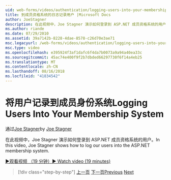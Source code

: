 ```yaml
---
uid: web-forms/videos/authentication/logging-users-into-your-membership-system
title: 到成员资格系统的日志记录用户 |Microsoft Docs
author: JoeStagner
description: 在此视频中，Joe Stagner 演示如何登录到 ASP.NET 成员资格系统的用户。
ms.author: riande
ms.date: 07/29/2010
ms.assetid: 39a7142b-8228-4dae-8578-c26d70e3ae71
msc.legacyurl: /web-forms/videos/authentication/logging-users-into-your-membership-system
msc.type: video
ms.openlocfilehash: e395924f3af1dafc6f4da7b0073a9a94a40ea33c
ms.sourcegitcommit: 45ac74e400f9f2b7dbded66297730f6f14a4eb25
ms.translationtype: MT
ms.contentlocale: zh-CN
ms.lasthandoff: 08/16/2018
ms.locfileid: "41834542"
---
```

<a name="logging-users-into-your-membership-system"></a><span data-ttu-id="65b42-103">将用户记录到成员身份系统</span><span class="sxs-lookup"><span data-stu-id="65b42-103">Logging Users Into Your Membership System</span></span>
====================
<span data-ttu-id="65b42-104">通过[Joe Stagner](https://github.com/JoeStagner)</span><span class="sxs-lookup"><span data-stu-id="65b42-104">by [Joe Stagner](https://github.com/JoeStagner)</span></span>

<span data-ttu-id="65b42-105">在此视频中，Joe Stagner 演示如何登录到 ASP.NET 成员资格系统的用户。</span><span class="sxs-lookup"><span data-stu-id="65b42-105">In this video, Joe Stagner shows how to log our users into the ASP.NET membership system.</span></span>

[<span data-ttu-id="65b42-106">&#9654;观看视频 （19 分钟）</span><span class="sxs-lookup"><span data-stu-id="65b42-106">&#9654; Watch video (19 minutes)</span></span>](https://channel9.msdn.com/Blogs/ASP-NET-Site-Videos/logging-users-into-your-membership-system)

> [!div class="step-by-step"]
> <span data-ttu-id="65b42-107">[上一页](adding-users-to-your-membership-system.md)
> [下一页](implement-the-registration-verification-pattern.md)</span><span class="sxs-lookup"><span data-stu-id="65b42-107">[Previous](adding-users-to-your-membership-system.md)
[Next](implement-the-registration-verification-pattern.md)</span></span>
